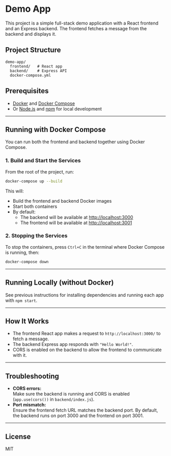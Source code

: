 # Demo App

This project is a simple full-stack demo application with a React frontend and an Express backend. The frontend fetches a message from the backend and displays it.

## Project Structure

```
demo-app/
  frontend/   # React app
  backend/    # Express API
  docker-compose.yml
```

## Prerequisites

- [Docker](https://www.docker.com/) and [Docker Compose](https://docs.docker.com/compose/)
- Or [Node.js](https://nodejs.org/) and [npm](https://www.npmjs.com/) for local development

---

## Running with Docker Compose

You can run both the frontend and backend together using Docker Compose.

### 1. Build and Start the Services

From the root of the project, run:

```sh
docker-compose up --build
```

This will:
- Build the frontend and backend Docker images
- Start both containers
- By default:
  - The backend will be available at [http://localhost:3000](http://localhost:3000)
  - The frontend will be available at [http://localhost:3001](http://localhost:3001)

### 2. Stopping the Services

To stop the containers, press `Ctrl+C` in the terminal where Docker Compose is running, then:

```sh
docker-compose down
```

---

## Running Locally (without Docker)

See previous instructions for installing dependencies and running each app with `npm start`.

---

## How It Works

- The frontend React app makes a request to `http://localhost:3000/` to fetch a message.
- The backend Express app responds with `"Hello World!"`.
- CORS is enabled on the backend to allow the frontend to communicate with it.

---

## Troubleshooting

- **CORS errors:**  
  Make sure the backend is running and CORS is enabled (`app.use(cors())` in `backend/index.js`).
- **Port mismatch:**  
  Ensure the frontend fetch URL matches the backend port. By default, the backend runs on port 3000 and the frontend on port 3001.

---

## License

MIT
